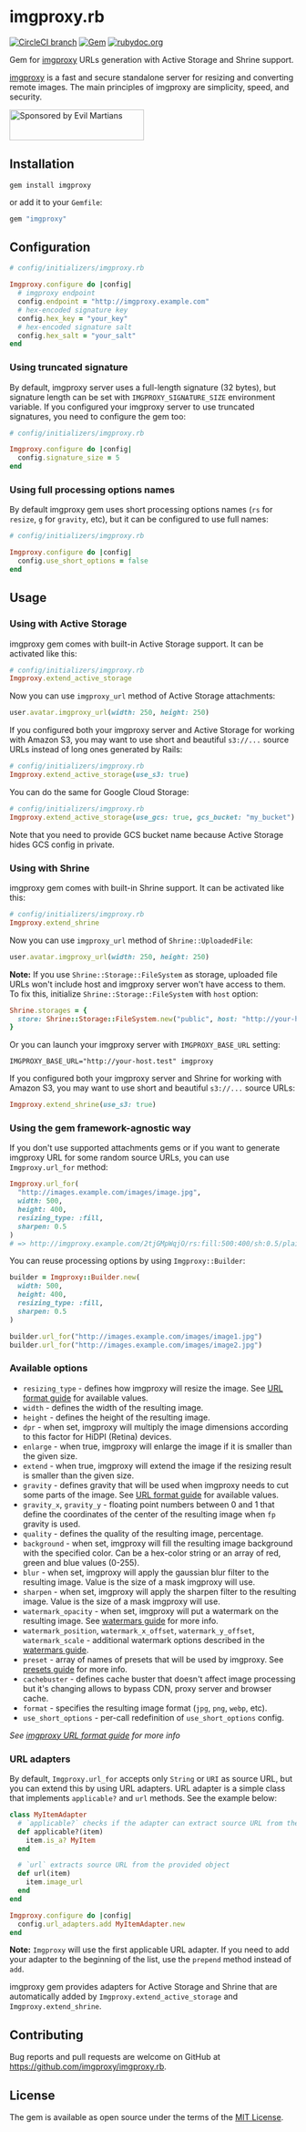 # imgproxy.rb

[![CircleCI branch](https://img.shields.io/circleci/project/github/imgproxy/imgproxy.rb/master.svg?style=for-the-badge)](https://circleci.com/gh/imgproxy/imgproxy.rb) [![Gem](https://img.shields.io/gem/v/imgproxy.svg?style=for-the-badge)](https://rubygems.org/gems/imgproxy) [![rubydoc.org](https://img.shields.io/badge/rubydoc-reference-blue.svg?style=for-the-badge)](https://www.rubydoc.info/github/imgproxy/imgproxy.rb/master)

Gem for [imgproxy](https://github.com/imgproxy/imgproxy) URLs generation with Active Storage and Shrine support.

[imgproxy](https://github.com/imgproxy/imgproxy) is a fast and secure standalone server for resizing and converting remote images. The main principles of imgproxy are simplicity, speed, and security.

<a href="https://evilmartians.com/?utm_source=imgproxy">
<img src="https://evilmartians.com/badges/sponsored-by-evil-martians.svg" alt="Sponsored by Evil Martians" width="236" height="54">
</a>

## Installation

```
gem install imgproxy
```

or add it to your `Gemfile`:

```ruby
gem "imgproxy"
```

## Configuration

```ruby
# config/initializers/imgproxy.rb

Imgproxy.configure do |config|
  # imgproxy endpoint
  config.endpoint = "http://imgproxy.example.com"
  # hex-encoded signature key
  config.hex_key = "your_key"
  # hex-encoded signature salt
  config.hex_salt = "your_salt"
end
```

### Using truncated signature

By default, imgproxy server uses a full-length signature (32 bytes), but signature length can be set with `IMGPROXY_SIGNATURE_SIZE` environment variable. If you configured your imgproxy server to use truncated signatures, you need to configure the gem too:

```ruby
# config/initializers/imgproxy.rb

Imgproxy.configure do |config|
  config.signature_size = 5
end
```

### Using full processing options names

By default imgproxy gem uses short processing options names (`rs` for `resize`, `g` for `gravity`, etc), but it can be configured to use full names:

```ruby
# config/initializers/imgproxy.rb

Imgproxy.configure do |config|
  config.use_short_options = false
end
```

## Usage

### Using with Active Storage

imgproxy gem comes with built-in Active Storage support. It can be activated like this:

```ruby
# config/initializers/imgproxy.rb
Imgproxy.extend_active_storage
```

Now you can use `imgproxy_url` method of Active Storage attachments:

```ruby
user.avatar.imgproxy_url(width: 250, height: 250)
```

If you configured both your imgproxy server and Active Storage for working with Amazon S3, you may want to use short and beautiful `s3://...` source URLs instead of long ones generated by Rails:

```ruby
# config/initializers/imgproxy.rb
Imgproxy.extend_active_storage(use_s3: true)
```

You can do the same for Google Cloud Storage:

```ruby
# config/initializers/imgproxy.rb
Imgproxy.extend_active_storage(use_gcs: true, gcs_bucket: "my_bucket")
```

Note that you need to provide GCS bucket name because Active Storage hides GCS config in private.

### Using with Shrine

imgproxy gem comes with built-in Shrine support. It can be activated like this:

```ruby
# config/initializers/imgproxy.rb
Imgproxy.extend_shrine
```

Now you can use `imgproxy_url` method of `Shrine::UploadedFile`:

```ruby
user.avatar.imgproxy_url(width: 250, height: 250)
```

**Note:** If you use `Shrine::Storage::FileSystem` as storage, uploaded file URLs won't include host and imgproxy server won't have access to them. To fix this, initialize `Shrine::Storage::FileSystem` with `host` option:

```ruby
Shrine.storages = {
  store: Shrine::Storage::FileSystem.new("public", host: "http://your-host.test")
}
```

Or you can launch your imgproxy server with `IMGPROXY_BASE_URL` setting:

```
IMGPROXY_BASE_URL="http://your-host.test" imgproxy
```

If you configured both your imgproxy server and Shrine for working with Amazon S3, you may want to use short and beautiful `s3://...` source URLs:

```ruby
Imgproxy.extend_shrine(use_s3: true)
```

### Using the gem framework-agnostic way

If you don't use supported attachments gems or if you want to generate imgproxy URL for some random source URLs, you can use `Imgproxy.url_for` method:

```ruby
Imgproxy.url_for(
  "http://images.example.com/images/image.jpg",
  width: 500,
  height: 400,
  resizing_type: :fill,
  sharpen: 0.5
)
# => http://imgproxy.example.com/2tjGMpWqjO/rs:fill:500:400/sh:0.5/plain/http://images.example.com/images/image.jpg
```

You can reuse processing options by using `Imgproxy::Builder`:

```ruby
builder = Imgproxy::Builder.new(
  width: 500,
  height: 400,
  resizing_type: :fill,
  sharpen: 0.5
)

builder.url_for("http://images.example.com/images/image1.jpg")
builder.url_for("http://images.example.com/images/image2.jpg")
```

### Available options

* `resizing_type` - defines how imgproxy will resize the image. See [URL format guide](https://github.com/imgproxy/imgproxy/blob/master/docs/generating_the_url_advanced.md#resizing-type) for available values.
* `width` - defines the width of the resulting image.
* `height` - defines the height of the resulting image.
* `dpr` - when set, imgproxy will multiply the image dimensions according to this factor for HiDPI (Retina) devices.
* `enlarge` - when true, imgproxy will enlarge the image if it is smaller than the given size.
* `extend` - when true, imgproxy will extend the image if the resizing result is smaller than the given size.
* `gravity` - defines gravity that will be used when imgproxy needs to cut some parts of the image. See [URL format guide](https://github.com/imgproxy/imgproxy/blob/master/docs/generating_the_url_advanced.md#gravity) for available values.
* `gravity_x`, `gravity_y` - floating point numbers between 0 and 1 that define the coordinates of the center of the resulting image when `fp` gravity is used.
* `quality` - defines the quality of the resulting image, percentage.
* `background` - when set, imgproxy will fill the resulting image background with the specified color. Can be a hex-color string or an array of red, green and blue values (0-255).
* `blur` - when set, imgproxy will apply the gaussian blur filter to the resulting image. Value is the size of a mask imgproxy will use.
* `sharpen` - when set, imgproxy will apply the sharpen filter to the resulting image. Value is the size of a mask imgproxy will use.
* `watermark_opacity` - when set, imgproxy will put a watermark on the resulting image. See [watermars guide](https://github.comimgproxym/imgproxy/blob/master/docs/watermark.md) for more info.
* `watermark_position`, `watermark_x_offset`, `watermark_y_offset`, `watermark_scale` - additional watermark options described in the [watermars guide](https://github.com/imgproxy/imgproxy/blob/master/docs/watermark.md).
* `preset` - array of names of presets that will be used by imgproxy. See [presets guide](https://github.com/imgproxy/imgproxy/blob/master/docs/presets.md) for more info.
* `cachebuster` - defines cache buster that doesn't affect image processing but it's changing allows to bypass CDN, proxy server and browser cache.
* `format` - specifies the resulting image format (`jpg`, `png`, `webp`, etc).
* `use_short_options` - per-call redefinition of `use_short_options` config.

_See [imgproxy URL format guide](https://github.com/imgproxy/imgproxy/blob/master/docs/generating_the_url_advanced.md) for more info_

### URL adapters

By default, `Imgproxy.url_for` accepts only `String` or `URI` as source URL, but you can extend this by using URL adapters. URL adapter is a simple class that implements `applicable?` and `url` methods. See the example below:

```ruby
class MyItemAdapter
  # `applicable?` checks if the adapter can extract source URL from the provided object
  def applicable?(item)
    item.is_a? MyItem
  end

  # `url` extracts source URL from the provided object
  def url(item)
    item.image_url
  end
end

Imgproxy.configure do |config|
  config.url_adapters.add MyItemAdapter.new
end
```

**Note:** `Imgproxy` will use the first applicable URL adapter. If you need to add your adapter to the beginning of the list, use the `prepend` method instead of `add`.

imgproxy gem provides adapters for Active Storage and Shrine that are automatically added by `Imgproxy.extend_active_storage` and `Imgproxy.extend_shrine`.

## Contributing

Bug reports and pull requests are welcome on GitHub at https://github.com/imgproxy/imgproxy.rb.

## License
The gem is available as open source under the terms of the [MIT License](http://opensource.org/licenses/MIT).
